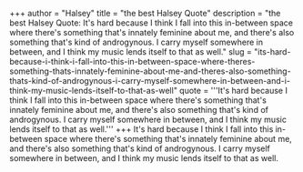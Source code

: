 +++
author = "Halsey"
title = "the best Halsey Quote"
description = "the best Halsey Quote: It's hard because I think I fall into this in-between space where there's something that's innately feminine about me, and there's also something that's kind of androgynous. I carry myself somewhere in between, and I think my music lends itself to that as well."
slug = "its-hard-because-i-think-i-fall-into-this-in-between-space-where-theres-something-thats-innately-feminine-about-me-and-theres-also-something-thats-kind-of-androgynous-i-carry-myself-somewhere-in-between-and-i-think-my-music-lends-itself-to-that-as-well"
quote = '''It's hard because I think I fall into this in-between space where there's something that's innately feminine about me, and there's also something that's kind of androgynous. I carry myself somewhere in between, and I think my music lends itself to that as well.'''
+++
It's hard because I think I fall into this in-between space where there's something that's innately feminine about me, and there's also something that's kind of androgynous. I carry myself somewhere in between, and I think my music lends itself to that as well.
